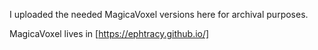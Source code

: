 I uploaded the needed MagicaVoxel versions here for archival purposes.

MagicaVoxel lives in [https://ephtracy.github.io/]

